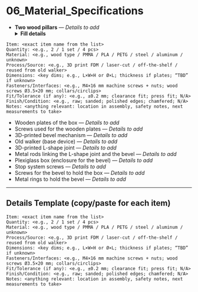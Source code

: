 # 06_Material_Specifications

- **Two wood pillars** — _Details to add_  
  <details>
  <summary><strong>Fill details</strong></summary>

~~~text
Item: <exact item name from the list>
Quantity: <e.g., 2 / 1 set / 4 pcs>
Material: <e.g., wood type / PMMA / PLA / PETG / steel / aluminum / unknown>
Process/Source: <e.g., 3D print FDM / laser-cut / off-the-shelf / reused from old walker>
Dimensions: <key dims; e.g., L×W×H or Ø×L; thickness if plates; “TBD” if unknown>
Fasteners/Interfaces: <e.g., M4×16 mm machine screws + nuts; wood screws Ø3.5×20 mm; collars/circlips>
Fit/Tolerance (if any): <e.g., ±0.2 mm; clearance fit; press fit; N/A>
Finish/Condition: <e.g., raw; sanded; polished edges; chamfered; N/A>
Notes: <anything relevant: location in assembly, safety notes, next measurements to take>
~~~

  </details>

- Wooden plates of the box — _Details to add_
- Screws used for the wooden plates — _Details to add_
- 3D-printed bevel mechanism — _Details to add_
- Old walker (base device) — _Details to add_
- 3D-printed L-shape joint — _Details to add_
- Metal rods linking the L-shape joint and the bevel — _Details to add_
- Plexiglass box (enclosure for the bevel) — _Details to add_
- Stop system screws — _Details to add_
- Screws for the bevel to hold the box — _Details to add_
- Metal rings to hold the bevel — _Details to add_

---

## Details Template (copy/paste for each item)

~~~text
Item: <exact item name from the list>
Quantity: <e.g., 2 / 1 set / 4 pcs>
Material: <e.g., wood type / PMMA / PLA / PETG / steel / aluminum / unknown>
Process/Source: <e.g., 3D print FDM / laser-cut / off-the-shelf / reused from old walker>
Dimensions: <key dims; e.g., L×W×H or Ø×L; thickness if plates; “TBD” if unknown>
Fasteners/Interfaces: <e.g., M4×16 mm machine screws + nuts; wood screws Ø3.5×20 mm; collars/circlips>
Fit/Tolerance (if any): <e.g., ±0.2 mm; clearance fit; press fit; N/A>
Finish/Condition: <e.g., raw; sanded; polished edges; chamfered; N/A>
Notes: <anything relevant: location in assembly, safety notes, next measurements to take>
~~~
